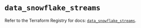 # `data_snowflake_streams`

Refer to the Terraform Registry for docs: [`data_snowflake_streams`](https://registry.terraform.io/providers/snowflakedb/snowflake/2.2.0/docs/data-sources/streams).

